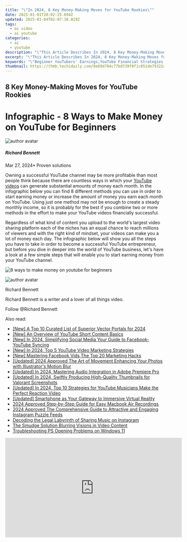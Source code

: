 ```yaml
---
title: "\"In 2024, 8 Key Money-Making Moves for YouTube Rookies\""
date: 2025-01-01T20:02:25.694Z
updated: 2025-01-04T02:07:38.019Z
tags:
  - ai video
  - ai youtube
categories:
  - ai
  - youtube
description: "\"This Article Describes In 2024, 8 Key Money-Making Moves for YouTube Rookies\""
excerpt: "\"This Article Describes In 2024, 8 Key Money-Making Moves for YouTube Rookies\""
keywords: "\"Beginner YouTubers' Earnings,YouTube Financial Strategies,Profit From YouTube,Earning Videos Rookie Style,YouTube Money Guide,Rookie Video Revenue Tips,Start-Up YouTube Income\""
thumbnail: https://thmb.techidaily.com/8e69d784c77bd739f0f1c851de79322ac9ec55e884e7ced93bcfd0b725d11a77.jpg
---
```


## 8 Key Money-Making Moves for YouTube Rookies

# Infographic - 8 Ways to Make Money on YouTube for Beginners

![author avatar](https://images.wondershare.com/filmora/article-images/richard-bennett.jpg)

##### Richard Bennett

 Mar 27, 2024• Proven solutions

Owning a successful YouTube channel may be more profitable than most people think because there are countless ways in which your [YouTube videos](https://tools.techidaily.com/wondershare/filmora/download/) can generate substantial amounts of money each month. In the infographic below you can find 8 different methods you can use in order to start earning money or increase the amount of money you earn each month on YouTube. Using just one method may not be enough to create a steady monthly income, so it is probably for the best if you combine two or more methods in the effort to make your YouTube videos financially successful.

Regardless of what kind of content you upload to the world's largest video sharing platform each of the niches has an equal chance to reach millions of viewers and with the right kind of mindset, your videos can make you a lot of money each day. The infographic below will show you all the steps you have to take in order to become a successful YouTube entrepreneur, but before you dive in deeper into the world of YouTube business, let's have a look at a few simple steps that will enable you to start earning money from your YouTube channel.

![8 ways to make money on youtube for beginners](https://filmora.wondershare.com/youtube-video-editing/8-ways-to-make-money-on-youtube-for-beginners.jpg)

![author avatar](https://images.wondershare.com/filmora/article-images/richard-bennett.jpg)

Richard Bennett

Richard Bennett is a writer and a lover of all things video.

Follow @Richard Bennett

<ins class="adsbygoogle"
     style="display:block"
     data-ad-format="autorelaxed"
     data-ad-client="ca-pub-7571918770474297"
     data-ad-slot="1223367746"></ins>

<ins class="adsbygoogle"
     style="display:block"
     data-ad-client="ca-pub-7571918770474297"
     data-ad-slot="8358498916"
     data-ad-format="auto"
     data-full-width-responsive="true"></ins>

<span class="atpl-alsoreadstyle">Also read:</span>
<div><ul>
<li><a href="https://vp-tips.techidaily.com/new-a-top-10-curated-list-of-superior-vector-portals-for-2024/"><u>[New] A Top 10 Curated List of Superior Vector Portals for 2024</u></a></li>
<li><a href="https://youtube-webster.techidaily.com/n-overview-of-youtube-short-content-basics/"><u>[New] An Overview of YouTube Short Content Basics</u></a></li>
<li><a href="https://youtube-webster.techidaily.com/n-2024-simplifying-social-media-your-guide-to-facebook-youtube-syncing/"><u>[New] In 2024, Simplifying Social Media Your Guide to Facebook-YouTube Syncing</u></a></li>
<li><a href="https://youtube-webster.techidaily.com/n-2024-top-5-youtube-video-marketing-strategies/"><u>[New] In 2024, Top 5 YouTube Video Marketing Strategies</u></a></li>
<li><a href="https://facebook-clips.techidaily.com/new-mastering-facebook-vids-the-top-20-marketing-hacks/"><u>[New] Mastering Facebook Vids The Top 20 Marketing Hacks</u></a></li>
<li><a href="https://article-helps.techidaily.com/updated-2024-approved-the-art-of-movement-enhancing-your-photos-with-illustrators-motion-blur/"><u>[Updated] 2024 Approved The Art of Movement Enhancing Your Photos with Illustrator's Motion Blur</u></a></li>
<li><a href="https://fox-friendly.techidaily.com/updated-in-2024-mastering-audio-integration-in-adobe-premiere-pro/"><u>[Updated] In 2024, Mastering Audio Integration in Adobe Premiere Pro</u></a></li>
<li><a href="https://youtube-webster.techidaily.com/ed-in-2024-swiftly-producing-high-quality-thumbnails-for-valorant-screenshots/"><u>[Updated] In 2024, Swiftly Producing High-Quality Thumbnails for Valorant Screenshots</u></a></li>
<li><a href="https://youtube-webster.techidaily.com/ed-in-2024-top-10-strategies-for-youtube-musicians-make-the-perfect-reaction-video/"><u>[Updated] In 2024, Top 10 Strategies for YouTube Musicians Make the Perfect Reaction Video</u></a></li>
<li><a href="https://extra-skills.techidaily.com/updated-smartphone-as-your-gateway-to-immersive-virtual-reality/"><u>[Updated] Smartphone as Your Gateway to Immersive Virtual Reality</u></a></li>
<li><a href="https://on-screen-recording.techidaily.com/2024-approved-step-by-step-guide-for-easy-macbook-air-recordings/"><u>2024 Approved Step-by-Step Guide for Easy Macbook Air Recordings</u></a></li>
<li><a href="https://instagram-video-recordings.techidaily.com/2024-approved-the-comprehensive-guide-to-attractive-and-engaging-instagram-puzzle-feeds/"><u>2024 Approved The Comprehensive Guide to Attractive and Engaging Instagram Puzzle Feeds</u></a></li>
<li><a href="https://extra-resources.techidaily.com/decoding-the-legal-labyrinth-of-sharing-music-on-instagram/"><u>Decoding the Legal Labyrinth of Sharing Music on Instagram</u></a></li>
<li><a href="https://youtube-webster.techidaily.com/mudge-solution-blurring-visions-in-video-content/"><u>The Smudge Solution Blurring Visions in Video Content</u></a></li>
<li><a href="https://win11-tips.techidaily.com/troubleshooting-ps-opening-problems-on-windows-11/"><u>Troubleshooting PS Opening Problems on Windows 11</u></a></li>
</ul></div>

<!-- affiliate ads begin -->
<iframe width="560" height="315" src="https://www.youtube.com/embed/oB9V7rZzotw?si=d4xrCbq1jKHXGAWN" title="YouTube video player" frameborder="0" allow="accelerometer; autoplay; clipboard-write; encrypted-media; gyroscope; picture-in-picture; web-share" referrerpolicy="strict-origin-when-cross-origin" allowfullscreen></iframe>
<!-- affiliate ads end -->

